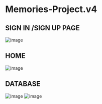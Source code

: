 # Memories-Project.v4
## SIGN IN /SIGN UP PAGE
![image](https://github.com/vlantonakos/Memories-Project.v3/assets/107072477/37eb9222-4bd9-4771-bffa-69a5a485ae27)
## HOME
![image](https://github.com/vlantonakos/Memories-Project.v4/assets/107072477/59023d71-01c4-4c81-b5af-9c9c0c787023)
## DATABASE
![image](https://github.com/vlantonakos/Memories-Project.v3/assets/107072477/58ca644e-aec2-4b5b-83ff-32d40dbd5348)
![image](https://github.com/vlantonakos/Memories-Project.v3/assets/107072477/b2799431-54b2-46e1-94f2-7306bc03929b)
